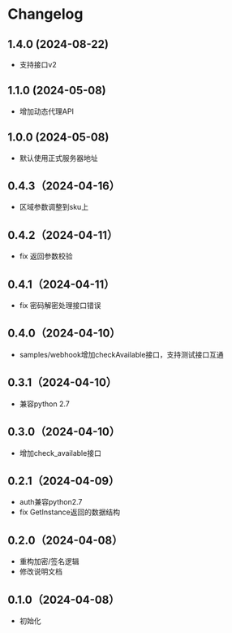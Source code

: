 # Changelog
## 1.4.0 (2024-08-22)

* 支持接口v2

## 1.1.0 (2024-05-08)

* 增加动态代理API

## 1.0.0 (2024-05-08)

* 默认使用正式服务器地址

## 0.4.3（2024-04-16）
* 区域参数调整到sku上

## 0.4.2（2024-04-11）
* fix 返回参数校验

## 0.4.1（2024-04-11）
* fix 密码解密处理接口错误

## 0.4.0（2024-04-10）
* samples/webhook增加checkAvailable接口，支持测试接口互通

## 0.3.1（2024-04-10）
* 兼容python 2.7

## 0.3.0（2024-04-10）
* 增加check_available接口

## 0.2.1（2024-04-09）
* auth兼容python2.7
* fix GetInstance返回的数据结构

## 0.2.0（2024-04-08）
* 重构加密/签名逻辑
* 修改说明文档

## 0.1.0（2024-04-08）
* 初始化

